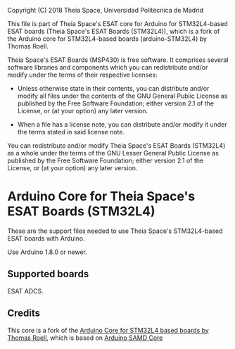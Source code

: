 Copyright (C) 2018 Theia Space, Universidad Politécnica de Madrid

This file is part of Theia Space's ESAT core for Arduino for
STM32L4-based ESAT boards (Theia Space's ESAT Boards (STM32L4)), which
is a fork of the Arduino core for STM32L4-based boards
(arduino-STM32L4) by Thomas Roell.

Theia Space's ESAT Boards (MSP430) is free software.  It comprises
several software libraries and components which you can redistribute
and/or modify under the terms of their respective licenses:

  * Unless otherwise state in their contents, you can distribute
    and/or modify all files under the contents of the GNU General
    Public License as published by the Free Software Foundation;
    either version 2.1 of the License, or (at your option) any later
    version.

  * When a file has a license note, you can distribute and/or modify
    it under the terms stated in said license note.

You can redistribute and/or modify Theia Space's ESAT Boards (STM32L4)
as a whole under the terms of the GNU Lesser General Public License as
published by the Free Software Foundation; either version 2.1 of the
License, or (at your option) any later version.


# Arduino Core for Theia Space's ESAT Boards (STM32L4)

These are the support files needed to use Theia Space's STM32L4-based
ESAT boards with Arduino.

Use Arduino 1.8.0 or newer.


## Supported boards

ESAT ADCS.


## Credits

This core is a fork of the [Arduino Core for STM32L4 based boards by
Thomas Roell](https://github.com/GrumpyOldPizza/arduino-STM32L4),
which is based on [Arduino SAMD
Core](https://github.com/arduino/ArduinoCore-samd)

